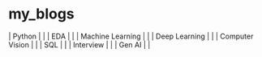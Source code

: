 # my_blogs

| Python |                 |
| EDA |                                  |
| Machine Learning |                     |
| Deep Learning |                       |
| Computer Vision |                     |
| SQL |                            |
| Interview |                       |
| Gen AI |                          |
